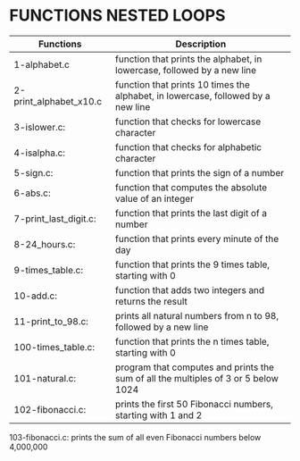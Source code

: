 # FUNCTIONS NESTED LOOPS
Functions | Description
--------- | ------------
1-alphabet.c | function that prints the alphabet, in lowercase, followed by a new line
2-print_alphabet_x10.c | function that prints 10 times the alphabet, in lowercase, followed by a new line
3-islower.c: | function that checks for lowercase character
4-isalpha.c: | function that checks for alphabetic character
5-sign.c: | function that prints the sign of a number
6-abs.c: | function that computes the absolute value of an integer
7-print_last_digit.c: | function that prints the last digit of a number
8-24_hours.c: | function that prints every minute of the day
9-times_table.c: | function that prints the 9 times table, starting with 0
10-add.c: | function that adds two integers and returns the result
11-print_to_98.c: | prints all natural numbers from n to 98, followed by a new line
100-times_table.c: | function that prints the n times table, starting with 0
101-natural.c: | program that computes and prints the sum of all the multiples of 3 or 5 below 1024
102-fibonacci.c: | prints the first 50 Fibonacci numbers, starting with 1 and 2
103-fibonacci.c: prints the sum of all even Fibonacci numbers below 4,000,000
